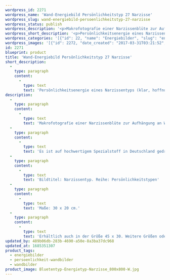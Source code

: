 ```yaml
---
wordpress_id: 2271
wordpress_name: 'Wand-Energiebild Persönlichkeitstyp 27 Narzisse'
wordpress_slug: wand-energiebild-persoenlichkeitstyp-27-narzisse
wordpress_status: publish
wordpress_description: '<p>Makrofotografie einer Narzissenblüte zur Aufhängung an Wänden oder zum Aufstellen im Raum mit einem aktivierbaren Schwingungsfeld zur Grundenergie eines Narzissentyps, Blütenenergietyp 27: <span class="s1">Klar, hoffnungsvoll, freudvoll, energetisch</span><span class="s1">.</span></p><p>Es ist auf hochwertigem Spezialstoff in Deutschland gedruckt und sorgfältig in Handarbeit auf Holzkeilrahmen aufgezogen. Laut Herstellerangaben ist der farbintensive Druck 70 Jahre lichtecht, waschbar und in einem umweltorientierten Verfahren hergestellt. Der Oberstoff ist mit einer Spezialbeschichtung unterfüttert, so dass, bei Aufhängung an der Wand, der rückseitige Holzrahmen auch bei hellen Farben unsichtbar ist.</p><p>Bildtitel: Narzissentyp. Reihe: Persönlichkeitstypen</p><p>Maße: 30 x 20 cm.</p><p>Erhältlich auch in der Größe 45 x 30. Weitere Größen oder andere Seitenverhältnisse, sind bis 200 cm individuell für Sie innerhalb weniger Tage herstellbar. Bitte kontaktieren Sie uns hierfür unter <a href="mailto:info@elvedenverlag.de">info@elvedenverlag.de</a>.</p><p><a href="https://my.feenbaum.de/anwendung-energie-wandbilder/">Anwendungshinweise</a>      <a href="https://my.feenbaum.de/produktinformation-wandbilder/">Produktinformationen</a></p>'
wordpress_short_description: '<p>Persönlichkeitsenergie eines Narzissentyps (k<span class="s1">lar, hoffnungsvoll, freudvoll, energetisch)</span><br /><em>Hinweis: Das Wasserzeichen „Elveden Verlag Energiebild“ wird nicht mit gedruckt</em></p>'
wordpress_categories: '[{"id": 22, "name": "Energiebilder", "slug": "energiebilder"}, {"id": 43, "name": "Pers\u00f6nlichkeit", "slug": "persoenlichkeit-wandbilder"}, {"id": 24, "name": "Wandbilder", "slug": "wandbilder"}]'
wordpress_images: '[{"id": 2272, "date_created": "2017-03-31T03:21:52", "date_created_gmt": "2017-03-30T23:21:52", "date_modified": "2017-03-31T03:21:52", "date_modified_gmt": "2017-03-30T23:21:52", "src": "https://my.feenbaum.de/wp-content/uploads/2017/03/Bluetentyp-Energietyp-Narzisse_800x800-W.jpg", "name": "Bluetentyp-Energietyp-Narzisse_800x800-W", "alt": ""}]'
id: 2271
blueprint: product
title: 'Wand-Energiebild Persönlichkeitstyp 27 Narzisse'
short_description:
  -
    type: paragraph
    content:
      -
        type: text
        text: 'Persönlichkeitsenergie eines Narzissentyps (klar, hoffnungsvoll, freudvoll, energetisch)'
description:
  -
    type: paragraph
    content:
      -
        type: text
        text: 'Makrofotografie einer Narzissenblüte zur Aufhängung an Wänden oder zum Aufstellen im Raum mit einem aktivierbaren Schwingungsfeld zur Grundenergie eines Narzissentyps, Blütenenergietyp 27: Klar, hoffnungsvoll, freudvoll, energetisch.'
  -
    type: paragraph
    content:
      -
        type: text
        text: 'Es ist auf hochwertigem Spezialstoff in Deutschland gedruckt und sorgfältig in Handarbeit auf Holzkeilrahmen aufgezogen. Laut Herstellerangaben ist der farbintensive Druck 70 Jahre lichtecht, waschbar und in einem umweltorientierten Verfahren hergestellt. Der Oberstoff ist mit einer Spezialbeschichtung unterfüttert, so dass, bei Aufhängung an der Wand, der rückseitige Holzrahmen auch bei hellen Farben unsichtbar ist.'
  -
    type: paragraph
    content:
      -
        type: text
        text: 'Bildtitel: Narzissentyp. Reihe: Persönlichkeitstypen'
  -
    type: paragraph
    content:
      -
        type: text
        text: 'Maße: 30 x 20 cm.'
  -
    type: paragraph
    content:
      -
        type: text
        text: 'Erhältlich auch in der Größe 45 x 30. Weitere Größen oder andere Seitenverhältnisse, sind bis 200 cm individuell für Sie innerhalb weniger Tage herstellbar. Bitte kontaktieren Sie uns hierfür unter info@elvedenverlag.de.'
updated_by: 489b06db-283b-4690-a50e-8a3ba37dc968
updated_at: 1685351307
product_tags:
  - energiebilder
  - persoenlichkeit-wandbilder
  - wandbilder
product_image: Bluetentyp-Energietyp-Narzisse_800x800-W.jpg
---
```

